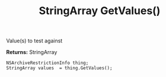 ﻿---
uid: crmscript_ref_NSArchiveRestrictionInfo_GetValues
title: StringArray GetValues()
intellisense: NSArchiveRestrictionInfo.GetValues
keywords: NSArchiveRestrictionInfo, GetValues
so.topic: reference
---

Value(s) to test against

**Returns:** StringArray


```crmscript
NSArchiveRestrictionInfo thing;
StringArray values  = thing.GetValues();
```


